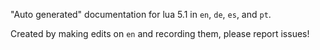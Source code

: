 "Auto generated" documentation for lua 5.1 in `en`, `de`, `es`, and `pt`.

Created by making edits on `en` and recording them, please report issues!
